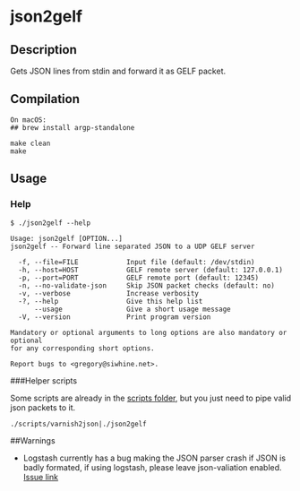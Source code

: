 # json2gelf

## Description

Gets JSON lines from stdin and forward it as GELF packet.

## Compilation

```
On macOS:
## brew install argp-standalone

make clean
make
```

## Usage

### Help

```
$ ./json2gelf --help

Usage: json2gelf [OPTION...]
json2gelf -- Forward line separated JSON to a UDP GELF server

  -f, --file=FILE            Input file (default: /dev/stdin)
  -h, --host=HOST            GELF remote server (default: 127.0.0.1)
  -p, --port=PORT            GELF remote port (default: 12345)
  -n, --no-validate-json     Skip JSON packet checks (default: no)
  -v, --verbose              Increase verbosity
  -?, --help                 Give this help list
      --usage                Give a short usage message
  -V, --version              Print program version

Mandatory or optional arguments to long options are also mandatory or optional
for any corresponding short options.

Report bugs to <gregory@siwhine.net>.
```


###Helper scripts


Some scripts are already in the [scripts folder](scripts), but you just need to pipe valid json packets to it.

```
./scripts/varnish2json|./json2gelf
```

##Warnings

- Logstash currently has a bug making the JSON parser crash if JSON is badly formated, if using logstash, please leave json-valiation enabled. [Issue link](https://github.com/logstash-plugins/logstash-input-gelf/pull/27)

